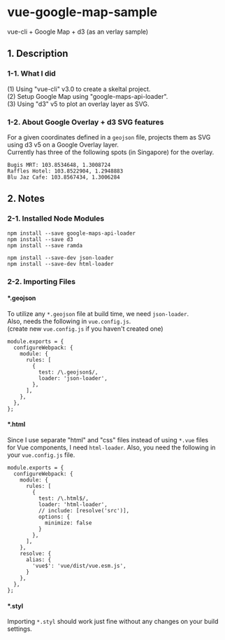 # vue-google-map-sample

vue-cli + Google Map + d3 (as an verlay sample)

## 1. Description

### 1-1. What I did

(1) Using "vue-cli" v3.0 to create a skeltal project.  
(2) Setup Google Map using "google-maps-api-loader".  
(3) Using "d3" v5 to plot an overlay layer as SVG.

### 1-2. About Google Overlay + d3 SVG features

For a given coordinates defined in a `geojson` file,
projects them as SVG using d3 v5 on a Google Overlay layer.  
Currently has three of the following spots (in Singapore) for the overlay.

```
Bugis MRT: 103.8534648, 1.3008724
Raffles Hotel: 103.8522904, 1.2948883
Blu Jaz Cafe: 103.8567434, 1.3006284
```

## 2. Notes

### 2-1. Installed Node Modules

```
npm install --save google-maps-api-loader
npm install --save d3
npm install --save ramda

npm install --save-dev json-loader
npm install --save-dev html-loader
```

### 2-2. Importing Files

#### *.geojson

To utilize any `*.geojson` file at build time, we need `json-loader`.  
Also, needs the following in `vue.config.js`.  
(create new `vue.config.js` if you haven't created one)

```
module.exports = {
  configureWebpack: {
    module: {
      rules: [
        {
          test: /\.geojson$/,
          loader: 'json-loader',
        },
      ],
    },
  },
};
```

#### *.html

Since I use separate "html" and "css" files instead of using `*.vue` files  
for Vue components, I need `html-loader`.
Also, you need the following in your `vue.config.js` file.

```
module.exports = {
  configureWebpack: {
    module: {
      rules: [
        {
          test: /\.html$/,
          loader: 'html-loader',
          // include: [resolve('src')],
          options: {
            minimize: false
          }
        },
      ],
    },
    resolve: {
      alias: {
        'vue$': 'vue/dist/vue.esm.js',
      }
    },
  },
};
```

#### *.styl

Importing `*.styl` should work just fine without any changes on your build settings.


